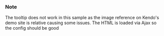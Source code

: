 ### Note
The tooltip does not work in this sample as the image reference on Kendo's demo site is relative causing some issues. The HTML is loaded via Ajax so the config should be good
